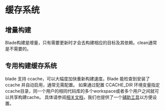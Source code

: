 # 缓存系统

## 增量构建
Blade构建是增量，只有需要更新时才会去构建相应的目标及其依赖。clean通常是不需要的。

## 专用构建缓存系统
blade 支持 ccache，可以大幅度加快重新构建速度。Blade 能检查到安装了 ccache 并自动启用，通常无需配置。
如果通过配置 CCACHE_DIR 环境变量指定ccache目录，同一个用户的相同代码库的多个workspace或者多个用户之间就可以共享构建cache。
具体请参阅[相关文档](https://ccache.dev/manual/3.7.9.html#_sharing_a_cache)，我们也提供了一个[辅助工具](../../tool/setup-shared-ccache.py)以方便设置。
